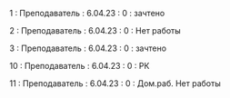 1 : Преподаватель : 6.04.23 : 0 : зачтено

2 : Преподаватель : 6.04.23 : 0 : Нет работы

3 : Преподаватель : 6.04.23 : 0 : зачтено

10 : Преподаватель : 6.04.23 : 0 : РК

11 : Преподаватель : 6.04.23 : 0 : Дом.раб. Нет работы
